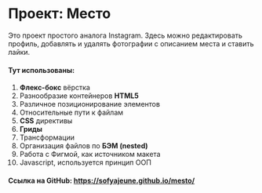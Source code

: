 # Проект: Место
Это проект простого аналога Instagram. Здесь можно редактировать профиль, добавлять и удалять фотографии с описанием места и ставить лайки.

#### Тут использованы:
1. **Флекс-бокс** вёрстка
2. Разнообразие контейнеров **HTML5**
3. Различное позиционирование элементов
4. Относительные пути к файлам
5. **CSS** директивы
6. **Гриды**
7. Трансформации
8. Организация файлов по **БЭМ (nested)**
9. Работа с Фигмой, как источником макета
10. Javascript, используется принцип ООП


#### Ссылка на GitHub: https://sofyajeune.github.io/mesto/
